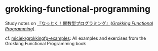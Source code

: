 # grokking-functional-programming

Study notes on [『なっとく！関数型プログラミング』](https://www.shoeisha.co.jp/book/detail/9784798179803)([*Grokking Functional Programming*](https://www.manning.com/books/grokking-functional-programming)).

cf. [miciek/grokkingfp-examples](https://github.com/miciek/grokkingfp-examples): All examples and exercises from the Grokking Functional Programming book
